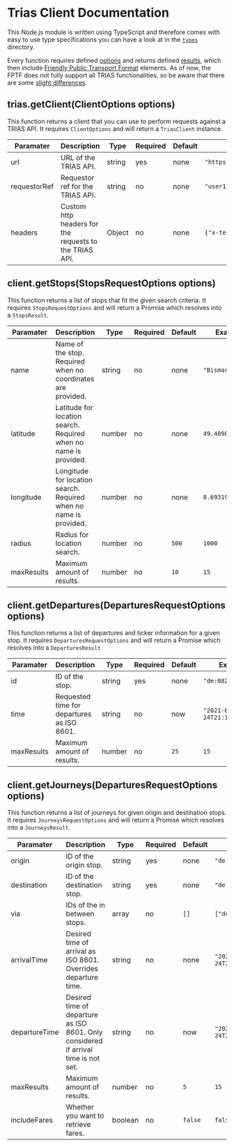 # Trias Client Documentation

This Node.js module is written using TypeScript and therefore comes with easy to use type specifications you can have a look at in the [`types`](../src/types) directory.

Every function requires defined [options](../src/types/options.ts) and returns defined [results](../src/types/results.ts), which then include [Friendly Public Transport Format](../src/types/fptf.ts) elements. As of now, the FPTF does not fully support all TRIAS functionalities, so be aware that there are some [slight differences](../main/src/types/fptf.ts).

## trias.getClient(ClientOptions options)

This function returns a client that you can use to perform requests against a TRIAS API. It requires `ClientOptions` and will return a `TriasClient` instance.

| Paramater | Description | Type | Required | Default | Example |
|---|---|---|---|---|---|
| url | URL of the TRIAS API. | string | yes | none | `"https://provider.data/trias"` |
| requestorRef | Requestor ref for the TRIAS API. | string | no | none | `"user123"` |
| headers | Custom http headers for the requests to the TRIAS API. | Object | no | none | `{"x-test-header": "myvalue"}` |

## client.getStops(StopsRequestOptions options)

 This function returns a list of stops that fit the given search criteria. It requires `StopsRequestOptions` and will return a Promise which resolves into a `StopsResult`.

| Paramater | Description | Type | Required | Default | Example |
|---|---|---|---|---|---|
| name | Name of the stop. Required when no coordinates are provided. | string | no | none | `"Bismarckplatz"` |
| latitude | Latitude for location search. Required when no name is provided. | number | no | none | `49.4098614` |
| longitude | Longitude for location search. Required when no name is provided. | number | no | none | `8.6931989` |
| radius | Radius for location search. | number | no | `500` | `1000` |
| maxResults | Maximum amount of results. | number | no | `10` | `15` |

## client.getDepartures(DeparturesRequestOptions options)

This function returns a list of departures and ticker information for a given stop. It requires `DeparturesRequestOptions` and will return a Promise which resolves into a `DeparturesResult`.

| Paramater | Description | Type | Required | Default | Example |
|---|---|---|---|---|---|
| id | ID of the stop. | string | yes | none | `"de:08222:2417"` |
| time | Requested time for departures as ISO 8601. | string | no | now | `"2021-03-24T21:14:00+01:00` |
| maxResults | Maximum amount of results. | number | no | `25` | `15` |

## client.getJourneys(DeparturesRequestOptions options)

This function returns a list of journeys for given origin and destination stops. It requires `JourneysRequestOptions` and will return a Promise which resolves into a `JourneysResult`.

| Paramater | Description | Type | Required | Default | Example |
|---|---|---|---|---|---|
| origin | ID of the origin stop. | string | yes | none | `"de:08222:2417"` |
| destination | ID of the destination stop. | string | yes | none | `"de:08221:1146"` |
| via | IDs of the in between stops. | array | no | `[]` | `["de:08221:1146"]` |
| arrivalTime | Desired time of arrival as ISO 8601. Overrides departure time. | string | no | none | `"2021-03-24T21:14:00+01:00` |
| departureTime | Desired time of departure as ISO 8601. Only considered if arrival time is not set. | string | no | now | `"2021-03-24T23:08:00+01:00` |
| maxResults | Maximum amount of results. | number | no | `5` | `15` |
| includeFares | Whether you want to retrieve fares. | boolean | no |`false` | `false` |
